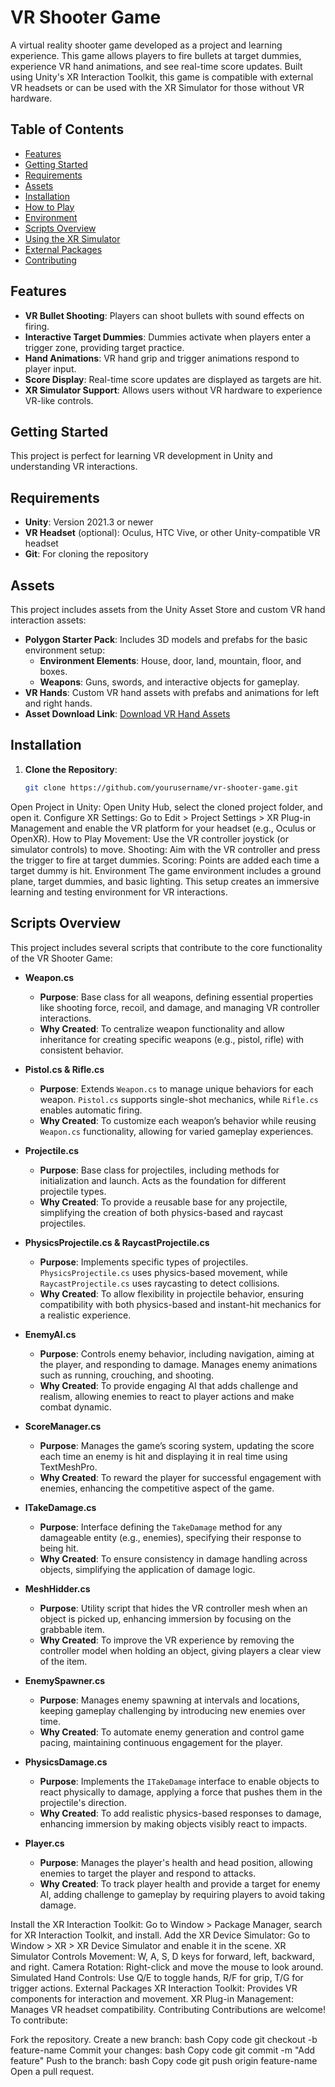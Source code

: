 # VR Shooter Game

A virtual reality shooter game developed as a project and learning experience. This game allows players to fire bullets at target dummies, experience VR hand animations, and see real-time score updates. Built using Unity's XR Interaction Toolkit, this game is compatible with external VR headsets or can be used with the XR Simulator for those without VR hardware.

## Table of Contents
- [Features](#features)
- [Getting Started](#getting-started)
- [Requirements](#requirements)
- [Assets](#assets)
- [Installation](#installation)
- [How to Play](#how-to-play)
- [Environment](#environment)
- [Scripts Overview](#scripts-overview)
- [Using the XR Simulator](#using-the-xr-simulator)
- [External Packages](#external-packages)
- [Contributing](#contributing)

## Features
- **VR Bullet Shooting**: Players can shoot bullets with sound effects on firing.
- **Interactive Target Dummies**: Dummies activate when players enter a trigger zone, providing target practice.
- **Hand Animations**: VR hand grip and trigger animations respond to player input.
- **Score Display**: Real-time score updates are displayed as targets are hit.
- **XR Simulator Support**: Allows users without VR hardware to experience VR-like controls.

## Getting Started
This project is perfect for learning VR development in Unity and understanding VR interactions.

## Requirements
- **Unity**: Version 2021.3 or newer
- **VR Headset** (optional): Oculus, HTC Vive, or other Unity-compatible VR headset
- **Git**: For cloning the repository

## Assets
This project includes assets from the Unity Asset Store and custom VR hand interaction assets:

- **Polygon Starter Pack**: Includes 3D models and prefabs for the basic environment setup:
  - **Environment Elements**: House, door, land, mountain, floor, and boxes.
  - **Weapons**: Guns, swords, and interactive objects for gameplay.
- **VR Hands**: Custom VR hand assets with prefabs and animations for left and right hands.
- **Asset Download Link**: [Download VR Hand Assets](https://drive.google.com/file/d/1Fnli8Tbq7NeTw8pSTwjiZcSbE7UB3rL1/view)

## Installation
1. **Clone the Repository**:
   ```bash
   git clone https://github.com/yourusername/vr-shooter-game.git
Open Project in Unity: Open Unity Hub, select the cloned project folder, and open it.
Configure XR Settings: Go to Edit > Project Settings > XR Plug-in Management and enable the VR platform for your headset (e.g., Oculus or OpenXR).
How to Play
Movement: Use the VR controller joystick (or simulator controls) to move.
Shooting: Aim with the VR controller and press the trigger to fire at target dummies.
Scoring: Points are added each time a target dummy is hit.
Environment
The game environment includes a ground plane, target dummies, and basic lighting. This setup creates an immersive learning and testing environment for VR interactions.

## Scripts Overview
This project includes several scripts that contribute to the core functionality of the VR Shooter Game:

- **Weapon.cs**
  - **Purpose**: Base class for all weapons, defining essential properties like shooting force, recoil, and damage, and managing VR controller interactions.
  - **Why Created**: To centralize weapon functionality and allow inheritance for creating specific weapons (e.g., pistol, rifle) with consistent behavior.

- **Pistol.cs & Rifle.cs**
  - **Purpose**: Extends `Weapon.cs` to manage unique behaviors for each weapon. `Pistol.cs` supports single-shot mechanics, while `Rifle.cs` enables automatic firing.
  - **Why Created**: To customize each weapon’s behavior while reusing `Weapon.cs` functionality, allowing for varied gameplay experiences.

- **Projectile.cs**
  - **Purpose**: Base class for projectiles, including methods for initialization and launch. Acts as the foundation for different projectile types.
  - **Why Created**: To provide a reusable base for any projectile, simplifying the creation of both physics-based and raycast projectiles.

- **PhysicsProjectile.cs & RaycastProjectile.cs**
  - **Purpose**: Implements specific types of projectiles. `PhysicsProjectile.cs` uses physics-based movement, while `RaycastProjectile.cs` uses raycasting to detect collisions.
  - **Why Created**: To allow flexibility in projectile behavior, ensuring compatibility with both physics-based and instant-hit mechanics for a realistic experience.

- **EnemyAI.cs**
  - **Purpose**: Controls enemy behavior, including navigation, aiming at the player, and responding to damage. Manages enemy animations such as running, crouching, and shooting.
  - **Why Created**: To provide engaging AI that adds challenge and realism, allowing enemies to react to player actions and make combat dynamic.

- **ScoreManager.cs**
  - **Purpose**: Manages the game’s scoring system, updating the score each time an enemy is hit and displaying it in real time using TextMeshPro.
  - **Why Created**: To reward the player for successful engagement with enemies, enhancing the competitive aspect of the game.

- **ITakeDamage.cs**
  - **Purpose**: Interface defining the `TakeDamage` method for any damageable entity (e.g., enemies), specifying their response to being hit.
  - **Why Created**: To ensure consistency in damage handling across objects, simplifying the application of damage logic.

- **MeshHidder.cs**
  - **Purpose**: Utility script that hides the VR controller mesh when an object is picked up, enhancing immersion by focusing on the grabbable item.
  - **Why Created**: To improve the VR experience by removing the controller model when holding an object, giving players a clear view of the item.

- **EnemySpawner.cs**
  - **Purpose**: Manages enemy spawning at intervals and locations, keeping gameplay challenging by introducing new enemies over time.
  - **Why Created**: To automate enemy generation and control game pacing, maintaining continuous engagement for the player.

- **PhysicsDamage.cs**
  - **Purpose**: Implements the `ITakeDamage` interface to enable objects to react physically to damage, applying a force that pushes them in the projectile's direction.
  - **Why Created**: To add realistic physics-based responses to damage, enhancing immersion by making objects visibly react to impacts.

- **Player.cs**
  - **Purpose**: Manages the player's health and head position, allowing enemies to target the player and respond to attacks.
  - **Why Created**: To track player health and provide a target for enemy AI, adding challenge to gameplay by requiring players to avoid taking damage.

Install the XR Interaction Toolkit: Go to Window > Package Manager, search for XR Interaction Toolkit, and install.
Add the XR Device Simulator: Go to Window > XR > XR Device Simulator and enable it in the scene.
XR Simulator Controls
Movement: W, A, S, D keys for forward, left, backward, and right.
Camera Rotation: Right-click and move the mouse to look around.
Simulated Hand Controls: Use Q/E to toggle hands, R/F for grip, T/G for trigger actions.
External Packages
XR Interaction Toolkit: Provides VR components for interaction and movement.
XR Plug-in Management: Manages VR headset compatibility.
Contributing
Contributions are welcome! To contribute:

Fork the repository.
Create a new branch:
bash
Copy code
git checkout -b feature-name
Commit your changes:
bash
Copy code
git commit -m "Add feature"
Push to the branch:
bash
Copy code
git push origin feature-name
Open a pull request.
